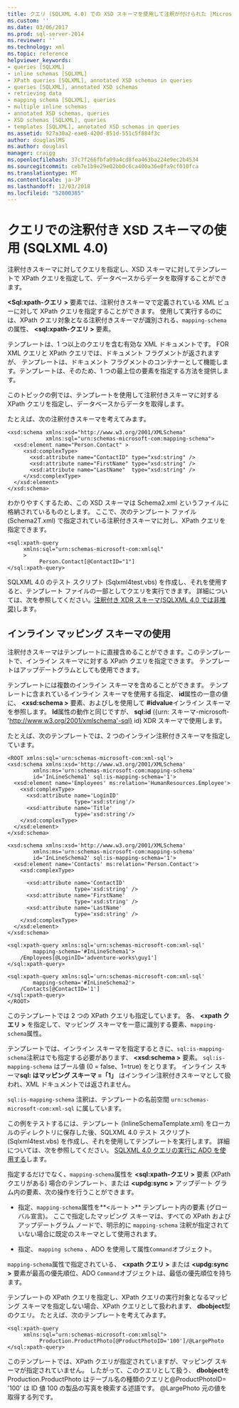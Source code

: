 ```yaml
---
title: クエリ (SQLXML 4.0) での XSD スキーマを使用して注釈が付けられた |Microsoft Docs
ms.custom: ''
ms.date: 03/06/2017
ms.prod: sql-server-2014
ms.reviewer: ''
ms.technology: xml
ms.topic: reference
helpviewer_keywords:
- queries [SQLXML]
- inline schemas [SQLXML]
- XPath queries [SQLXML], annotated XSD schemas in queries
- queries [SQLXML], annotated XSD schemas
- retrieving data
- mapping schema [SQLXML], queries
- multiple inline schemas
- annotated XSD schemas, queries
- XSD schemas [SQLXML], queries
- templates [SQLXML], annotated XSD schemas in queries
ms.assetid: 927a30a2-eae8-420d-851d-551c5f884f3c
author: douglaslMS
ms.author: douglasl
manager: craigg
ms.openlocfilehash: 37c7f266fbfa09a4cd8fea463ba224e9ec2b4534
ms.sourcegitcommit: ceb7e1b9e29e02bb0c6ca400a36e0fa9cf010fca
ms.translationtype: MT
ms.contentlocale: ja-JP
ms.lasthandoff: 12/03/2018
ms.locfileid: "52800385"
---
```

# <a name="using-annotated-xsd-schemas-in-queries-sqlxml-40"></a>クエリでの注釈付き XSD スキーマの使用 (SQLXML 4.0)
  注釈付きスキーマに対してクエリを指定し、XSD スキーマに対してテンプレートで XPath クエリを指定して、データベースからデータを取得することができます。  
  
  **\<Sql:xpath-クエリ >** 要素では、注釈付きスキーマで定義されている XML ビューに対して XPath クエリを指定することができます。 使用して実行するのには、XPath クエリ対象となる注釈付きスキーマが識別される、`mapping-schema`の属性、  **\<sql:xpath-クエリ >** 要素。  
  
 テンプレートは、1 つ以上のクエリを含む有効な XML ドキュメントです。 FOR XML クエリと XPath クエリでは、ドキュメント フラグメントが返されますが、 テンプレートは、ドキュメント フラグメントのコンテナーとして機能します。テンプレートは、そのため、1 つの最上位の要素を指定する方法を提供します。  
  
 このトピックの例では、テンプレートを使用して注釈付きスキーマに対する XPath クエリを指定し、データベースからデータを取得します。  
  
 たとえば、次の注釈付きスキーマを考えてみます。  
  
```  
<xsd:schema xmlns:xsd="http://www.w3.org/2001/XMLSchema"   
            xmlns:sql="urn:schemas-microsoft-com:mapping-schema">  
  <xsd:element name="Person.Contact" >  
     <xsd:complexType>  
       <xsd:attribute name="ContactID" type="xsd:string" />   
       <xsd:attribute name="FirstName" type="xsd:string" />   
       <xsd:attribute name="LastName"  type="xsd:string" />   
     </xsd:complexType>  
  </xsd:element>  
</xsd:schema>  
```  
  
 わかりやすくするため、この XSD スキーマは Schema2.xml というファイルに格納されているものとします。 ここで、次のテンプレート ファイル (Schema2T.xml) で指定されている注釈付きスキーマに対し、XPath クエリを指定できます。  
  
```  
<sql:xpath-query   
     xmlns:sql="urn:schemas-microsoft-com:xmlsql"  
     >  
          Person.Contact[@ContactID="1"]  
</sql:xpath-query>  
```  
  
 SQLXML 4.0 のテスト スクリプト (Sqlxml4test.vbs) を作成し、それを使用すると、テンプレート ファイルの一部としてクエリを実行できます。 詳細については、次を参照してください。[注釈付き XDR スキーマ&#40;SQLXML 4.0 では非推奨&#41;](annotated-xdr-schemas-deprecated-in-sqlxml-4-0.md)します。  
  
## <a name="using-inline-mapping-schemas"></a>インライン マッピング スキーマの使用  
 注釈付きスキーマはテンプレートに直接含めることができます。このテンプレートで、インライン スキーマに対する XPath クエリを指定できます。 テンプレートはアップデートグラムとしても使用できます。  
  
 テンプレートには複数のインライン スキーマを含めることができます。 テンプレートに含まれているインライン スキーマを使用する指定、 **id**属性の一意の値に、  **\<xsd:schema >** 要素、およびしを使用して **#idvalue**インライン スキーマを参照します。 **Id**属性の動作と同じですが、 **sql:id** ({urn: スキーマ-microsoft-'http://www.w3.org/2001/xmlschema'-sql} id) XDR スキーマで使用します。  
  
 たとえば、次のテンプレートでは、2 つのインライン注釈付きスキーマを指定しています。  
  
```  
<ROOT xmlns:sql='urn:schemas-microsoft-com:xml-sql'>  
<xsd:schema xmlns:xsd='http://www.w3.org/2001/XMLSchema'  
        xmlns:ms='urn:schemas-microsoft-com:mapping-schema'  
        id='InLineSchema1' sql:is-mapping-schema='1'>  
  <xsd:element name='Employees' ms:relation='HumanResources.Employee'>  
    <xsd:complexType>  
      <xsd:attribute name='LoginID'   
                     type='xsd:string'/>  
      <xsd:attribute name='Title'   
                     type='xsd:string'/>  
    </xsd:complexType>  
  </xsd:element>  
</xsd:schema>  
  
<xsd:schema xmlns:xsd='http://www.w3.org/2001/XMLSchema'  
        xmlns:ms='urn:schemas-microsoft-com:mapping-schema'  
        id='InLineSchema2' sql:is-mapping-schema='1'>  
  <xsd:element name='Contacts' ms:relation='Person.Contact'>  
    <xsd:complexType>  
  
      <xsd:attribute name='ContactID'   
                     type='xsd:string' />  
      <xsd:attribute name='FirstName'   
                     type='xsd:string' />  
      <xsd:attribute name='LastName'   
                     type='xsd:string' />  
    </xsd:complexType>  
  </xsd:element>  
</xsd:schema>  
  
<sql:xpath-query xmlns:sql='urn:schemas-microsoft-com:xml-sql'   
        mapping-schema='#InLineSchema1'>  
    /Employees[@LoginID='adventure-works\guy1']  
</sql:xpath-query>  
  
<sql:xpath-query xmlns:sql='urn:schemas-microsoft-com:xml-sql'   
        mapping-schema='#InLineSchema2'>  
    /Contacts[@ContactID='1']  
</sql:xpath-query>  
</ROOT>  
```  
  
 このテンプレートでは 2 つの XPath クエリも指定しています。 各、  **\<xpath クエリ >** を指定して、マッピング スキーマを一意に識別する要素、`mapping-schema`属性。  
  
 テンプレートでは、インライン スキーマを指定するときに、`sql:is-mapping-schema`注釈はでも指定する必要があります、  **\<xsd:schema >** 要素。 `sql:is-mapping-schema` はブール値 (0 = false、1=true) をとります。 インライン スキーマ**sql: はマッピング スキーマ =「1」** はインライン注釈付きスキーマとして扱われ、XML ドキュメントでは返されません。  
  
 `sql:is-mapping-schema` 注釈は、テンプレートの名前空間 `urn:schemas-microsoft-com:xml-sql` に属しています。  
  
 この例をテストするには、テンプレート (InlineSchemaTemplate.xml) をローカルのディレクトリに保存した後、SQLXML 4.0 テスト スクリプト (Sqlxml4test.vbs) を作成し、それを使用してテンプレートを実行します。 詳細については、次を参照してください。 [SQLXML 4.0 クエリの実行に ADO を使用する](../using-ado-to-execute-sqlxml-4-0-queries.md)します。  
  
 指定するだけでなく、`mapping-schema`属性を **\<sql:xpath-クエリ >** 要素 (XPath クエリがある) 場合のテンプレート、または **\<updg:sync >** アップデート グラム内の要素、次の操作を行うことができます。  
  
-   指定、`mapping-schema`属性を**\<ルート >** テンプレート内の要素 (グローバル宣言)。 ここで指定したマッピング スキーマは、すべての XPath およびアップデートグラム ノードで、明示的に `mapping-schema` 注釈が指定されていない場合に既定のスキーマとして使用されます。  
  
-   指定、 `mapping schema` 、ADO を使用して属性`Command`オブジェクト。  
  
 `mapping-schema`属性で指定されている、  **\<xpath クエリ >** または **\<updg:sync >** 要素が最高の優先順位、ADO `Command`オブジェクトは、最低の優先順位を持ちます。  
  
 テンプレートの XPath クエリを指定し、XPath クエリの実行対象となるマッピング スキーマを指定しない場合、XPath クエリとして扱われます、 **dbobject**型のクエリ。 たとえば、次のテンプレートを考えてみます。  
  
```  
<sql:xpath-query   
     xmlns:sql="urn:schemas-microsoft-com:xmlsql">  
          Production.ProductPhoto[@ProductPhotoID='100']/@LargePhoto  
</sql:xpath-query>  
```  
  
 このテンプレートでは、XPath クエリが指定されていますが、マッピング スキーマが指定されていません。 したがって、このクエリとして扱う、 **dbobject**を Production.ProductPhoto はテーブル名の種類のクエリと@ProductPhotoID= '100' は ID 値 100 の製品の写真を検索する述語です。 @LargePhoto 元の値を取得する列です。  
  
  
